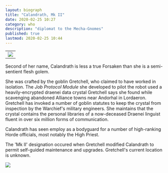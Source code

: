 ```yaml
---
layout: biograph
title: "Calandrath, Mk II"
date: 2020-02-25 10:27
category: who
description: "diplomat to the Mecha-Gnomes"
published: true
lastmod: 2020-02-25 10:44
---
```


<table class="bio-stat-table">
<tr>
<td><img class="bio-portrait" src="{{ site.url }}/assets/img/calandrath-charselect-2020feb25.jpg"></td>	
</tr>
</table>

Second of her name, Calandrath is less a true Forsaken than she is a semi-sentient flesh golem.

She was crafted by the goblin Gretchell, who claimed to have worked in isolation. The _Job Protocol Module_ she developed to pilot the robot used a heavily-encrypted draenei data crystal Gretchell says she found while scavenging abandoned Alliance towns near Andorhal in Lordaeron. Gretchell has invoked a number of goblin statutes to keep the crystal from inspection by the Warchief's military engineers. She maintains that the crystal contains the personal libraries of a now-deceased Draenei linguist fluent in over six million forms of communication.

Calandrath has seen employ as a bodyguard for a number of high-ranking Horde officials, most notably the High Priest.

The 'Mk II' designation occured when Gretchell modified Calandrath to permit self-guided maintenance and upgrades. Gretchell's current location is unknown. 

<img src="{{ site.url }}/assets/img/calandrath-mechagon-2020feb25.jpg" />
